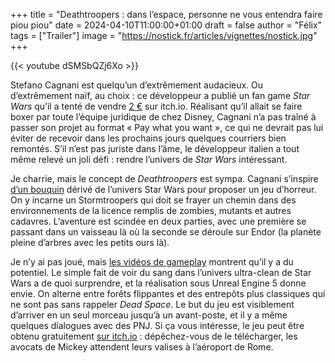 +++
title = "Deathtroopers : dans l’espace, personne ne vous entendra faire piou piou"
date = 2024-04-10T11:00:00+01:00
draft = false
author = "Félix"
tags = ["Trailer"]
image = "https://nostick.fr/articles/vignettes/nostick.jpg"
+++ 

{{< youtube dSMSbQZj6Xo >}} 

Stefano Cagnani est quelqu’un d’extrêmement audacieux. Ou d’extrêmement naïf, au choix : ce développeur a publié un fan game *Star Wars* qu’il a tenté de vendre [2 €](https://web.archive.org/web/20240408062930/https://stefano-cagnani-3.itch.io/) sur itch.io. Réalisant qu’il allait se faire boxer par toute l’équipe juridique de chez Disney, Cagnani n’a pas traîné à passer son projet au format « Pay what you want », ce qui ne devrait pas lui éviter de recevoir dans les prochains jours quelques courriers bien remontés. S’il n’est pas juriste dans l’âme, le développeur italien a tout même relevé un joli défi : rendre l’univers de *Star Wars* intéressant.

Je charrie, mais le concept de *Deathtroopers* est sympa. Cagnani s’inspire [d’un bouquin](https://en.wikipedia.org/wiki/Death_Troopers) dérivé de l’univers Star Wars pour proposer un jeu d’horreur. On y incarne un Stormtroopers qui doit se frayer un chemin dans des environnements de la licence remplis de zombies, mutants et autres cadavres. L’aventure est scindée en deux parties, avec une première se passant dans un vaisseau là où la seconde se déroule sur Endor (la planète pleine d’arbres avec les petits ours là).

Je n’y ai pas joué, mais [les vidéos de gameplay](https://www.youtube.com/watch?v=UKeQuuEBifo&t=315s) montrent qu’il y a du potentiel. Le simple fait de voir du sang dans l’univers ultra-clean de Star Wars a de quoi surprendre, et la réalisation sous Unreal Engine 5 donne envie. On alterne entre forêts flippantes et des entrepôts plus classiques qui ne sont pas sans rappeler *Dead Space*. Le but du jeu est visiblement d’arriver en un seul morceau jusqu’à un avant-poste, et il y a même quelques dialogues avec des PNJ. Si ça vous intéresse, le jeu peut être obtenu gratuitement [sur itch.io](https://stefano-cagnani-3.itch.io/deathtroopers-the-outpost) : dépêchez-vous de le télécharger, les avocats de Mickey attendent leurs valises à l’aéroport de Rome. 
